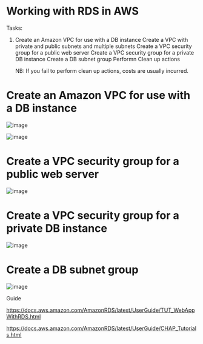 # Working with RDS in AWS

Tasks:

1. Create an Amazon VPC for use with a DB instance
    Create a VPC with private and public subnets and multiple subnets
    Create a VPC security group for a public web server
    Create a VPC security group for a private DB instance
    Create a DB subnet group
    Performn Clean up actions


    NB: If you fail to perform clean up actions, costs are usually incurred.

# Create an Amazon VPC for use with a DB instance
![image](https://user-images.githubusercontent.com/94347897/170353957-21cf4e1e-28eb-44ca-9984-ae2177c71d72.png)

![image](https://user-images.githubusercontent.com/94347897/170504693-30bc8de2-db18-4006-9f1d-636b7a1b8b19.png)

#    Create a VPC security group for a public web server
![image](https://user-images.githubusercontent.com/94347897/170507099-5a487ea8-423a-49ed-9066-fc5b83f8c1d5.png)

#  Create a VPC security group for a private DB instance
![image](https://user-images.githubusercontent.com/94347897/170511019-d0373d84-b312-4f81-ae53-e91e22a7f91e.png)

# Create a DB subnet group
![image](https://user-images.githubusercontent.com/94347897/170512678-d0463908-0ddc-4225-92f5-bf18bd541dfb.png)



Guide

https://docs.aws.amazon.com/AmazonRDS/latest/UserGuide/TUT_WebAppWithRDS.html

https://docs.aws.amazon.com/AmazonRDS/latest/UserGuide/CHAP_Tutorials.html
